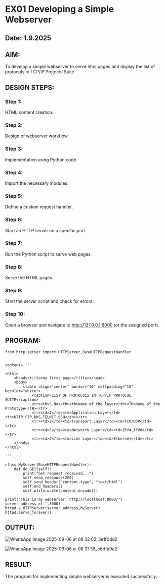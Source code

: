 # EX01 Developing a Simple Webserver
## Date: 1.9.2025

## AIM:
To develop a simple webserver to serve html pages and display the list of protocols in TCP/IP Protocol Suite.

## DESIGN STEPS:
### Step 1: 
HTML content creation.

### Step 2:
Design of webserver workflow.

### Step 3:
Implementation using Python code.

### Step 4:
Import the necessary modules.

### Step 5:
Define a custom request handler.

### Step 6:
Start an HTTP server on a specific port.

### Step 7:
Run the Python script to serve web pages.

### Step 8:
Serve the HTML pages.

### Step 9:
Start the server script and check for errors.

### Step 10:
Open a browser and navigate to http://127.0.0.1:8000 (or the assigned port).

## PROGRAM:
``` 
from http.server import HTTPServer,BaseHTTPRequestHandler


content= '''

<html>
    <head><title>my first page</title></head>
    <body>
        <table align="center" border="10" cellpadding="15" bgcolor="white">
            <caption>LIST OF PROTOCOLS IN TCP/IP PROTOCOL SUITE</caption>
            <tr><th>S.No</th><th>Name of the layer</th><TH>Name of the Prototype</TH></tr>
            <tr><td>1</td><td>Application Layer</td><th>HTTP,FTP,DNS,TELNET,SSH</th></tr>
            <tr><td>2</td><td>Transport Layer</td><td>TCP/UDP</td></tr>
            <tr><td>3</td><td>Networrk Layer</td><td>IPV4,IPV6</td></tr>
            <tr><td>4</td><td>Link Layer</td><td>Ethernet</td></tr>
    </body>
</html>

'''

class MyServer(BaseHTTPRequestHandler):
    def do_GET(self):
        print("Get request received...")
        self.send_response(200) 
        self.send_header("content-type", "text/html")       
        self.end_headers()
        self.wfile.write(content.encode())

print("This is my webserver, http://localhost:8000/") 
server_address =('',8000)
httpd = HTTPServer(server_address,MyServer)
httpd.serve_forever()

```


## OUTPUT:

![WhatsApp Image 2025-09-06 at 08 32 02_3e1f0dd2](https://github.com/user-attachments/assets/7a7d7805-b814-422b-b4d7-d78e1a0be889)


![WhatsApp Image 2025-09-06 at 08 31 38_c6dfa9a2](https://github.com/user-attachments/assets/a166dc23-91bc-4ca2-8cc7-847ccafa2b0c)




## RESULT:
The program for implementing simple webserver is executed successfully.
